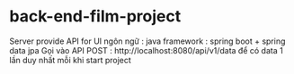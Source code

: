 # back-end-film-project
Server provide API for UI
ngôn ngữ : java
framework : spring boot + spring data jpa
Gọi vào API POST : http://localhost:8080/api/v1/data để có data 1 lần duy nhất mỗi khi start project 
